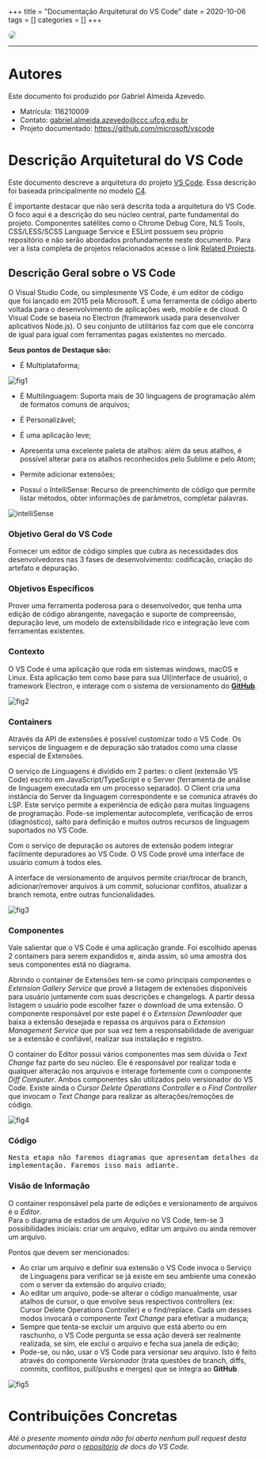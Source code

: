 +++
title = "Documentação Arquitetural do VS Code"
date = 2020-10-06
tags = []
categories = []
+++



<a href="https://code.visualstudio.com/">
<img src="logo-vscode-2.png" style="border-radius: 80px"/>
</a>

***

# Autores

Este documento foi produzido por Gabriel Almeida Azevedo.

- Matrícula: 116210009
- Contato: gabriel.almeida.azevedo@ccc.ufcg.edu.br
- Projeto documentado: https://github.com/microsoft/vscode

# Descrição Arquitetural do VS Code

Este documento descreve a arquitetura do projeto [VS Code](https://github.com/microsoft/vscode). Essa descrição foi baseada principalmente no modelo [C4](https://c4model.com/).

É importante destacar que não será descrita toda a arquitetura do VS Code. O foco aqui é a descrição do seu núcleo central, parte fundamental do projeto. Componentes satélites como o Chrome Debug Core, NLS Tools, CSS/LESS/SCSS Language Service e ESLint possuem seu próprio repositório e não serão abordados profundamente neste documento. Para ver a lista completa de projetos relacionados acesse o link [Related Projects](https://github.com/microsoft/vscode/wiki/Related-Projects).


## Descrição Geral sobre o VS Code 

O Visual Studio Code, ou simplesmente VS Code, é um editor de código que foi lançado em 2015 pela Microsoft. É uma ferramenta de código aberto voltada para o desenvolvimento de aplicações web, mobile e de cloud. O Visual Code se baseia no Electron (framework usada para desenvolver aplicativos Node.js). O seu conjunto de utilitários faz com que ele concorra de igual para igual com ferramentas pagas existentes no mercado.

**Seus pontos de Destaque são:**

+ É Multiplataforma;

![fig1](multiplataforma.png)

+ É Multilinguagem: Suporta mais de 30 linguagens de programação além de formatos comuns de arquivos;

+ É Personalizável;

+ É uma aplicação leve;

+ Apresenta uma excelente paleta de atalhos: além da seus atalhos, é possível alterar para os atalhos reconhecidos pelo Sublime e pelo Atom;

+ Permite adicionar extensões;

+ Possui o IntelliSense: Recurso de preenchimento de código que permite listar métodos, obter informações de parâmetros, completar palavras.

![intelliSense](intelliSense.gif)

### Objetivo Geral do VS Code

Fornecer um editor de código simples que cubra as necessidades dos desenvolvedores nas 3 fases de desenvolvimento: codificação, criação do artefato e depuração.

### Objetivos Específicos

Prover uma ferramenta poderosa para o desenvolvedor, que tenha uma edição de código abrangente, navegação e suporte de compreensão, depuração leve, um modelo de extensibilidade rico e integração leve com ferramentas existentes.

### Contexto

O VS Code é uma aplicação que roda em sistemas windows, macOS e Linux. Esta aplicação tem como base para sua UI(interface de usuário), o framework Electron, e interage com o sistema de versionamento do **[GitHub](https://github.com/)**.

![fig2](c4-contexto-vscode-plat.png) 

### Containers

Através da API de extensões é possível customizar todo o VS Code. Os serviços de linguagem e de depuração são tratados como uma classe especial de Extensões. 

O serviço de Linguagens é dividido em 2 partes: o client (extensão VS Code) escrito em JavaScript/TypeScript e o Server (ferramenta de análise de linguagem executada em um processo separado). O Client cria uma instância do Server da linguagem correspondente e se comunica através do LSP. Este serviço permite a experiência de edição para muitas linguagens de programação. Pode-se implementar autocomplete, verificação de erros (diagnóstico), salto para definição e muitos outros recursos de linguagem suportados no VS Code. 

Com o serviço de depuração os autores de extensão podem integrar facilmente depuradores ao VS Code. O VS Code provê uma interface de usuário comum à todos eles.

A interface de versionamento de arquivos permite criar/trocar de branch, adicionar/remover arquivos à um commit, solucionar conflitos, atualizar a branch remota, entre outras funcionalidades. 

![fig3](c4-containers-vscode-2.png)

### Componentes

Vale salientar que o VS Code é uma aplicação grande. Foi escolhido apenas 2 containers para serem expandidos e, ainda assim, só uma amostra dos seus componentes está no diagrama.   

Abrindo o container de Extensões tem-se como principais componentes o *Extension Gallery Service* que provê a listagem de extensões disponíveis para usuário juntamente com suas descrições e changelogs. A partir dessa listagem o usuário pode escolher fazer o download de uma extensão. O componente responsável por este papel é o *Extension Downloader* que baixa a extensão desejada e repassa os arquivos para o *Extension Management Service* que por sua vez tem a responsabilidade de averiguar se a extensão é confiável, realizar sua instalação e registro.  

O container do Editor possui vários componentes mas sem dúvida o *Text Change* faz parte do seu núcleo. Ele é responsável por realizar toda e qualquer alteração nos arquivos e interage fortemente com o componente *Diff Computer*. Ambos componentes são utilizados pelo versionador do VS Code. Existe ainda o *Cursor Delete Operations Controller* e o *Find Controller* que invocam o *Text Change* para realizar as alterações/remoções de código.

![fig4](c4-componentes-vscode.png)

### Código

<pre>
Nesta etapa não faremos diagramas que apresentam detalhes da
implementação. Faremos isso mais adiante.
</pre>

### Visão de Informação

O container responsável pela parte de edições e versionamento de arquivos é o *Editor*.  
Para o diagrama de estados de um *Arquivo* no VS Code, tem-se 3 possibilidades iniciais: criar um arquivo, editar um arquivo ou ainda remover um arquivo. 
   
Pontos que devem ser mencionados: 
+ Ao criar um arquivo e definir sua extensão o VS Code invoca o Serviço de Linguagens para verificar se já existe em seu ambiente uma conexão com o server da extensão do arquivo criado;
+ Ao editar um arquivo, pode-se alterar o código manualmente, usar atalhos de cursor, o que envolve seus respectivos controllers (ex: Cursor Delete Operations Controller) e o find/replace. Cada um desses modos invocará o componente *Text Change* para efetivar a mudança;  
+ Sempre que tenta-se excluir um arquivo que está aberto ou em raschunho, o VS Code pergunta se essa ação deverá ser realmente realizada, se sim, ele exclui o arquivo e fecha sua janela de edição;  
+ Pode-se, ou não, usar o VS Code para versionar seu arquivo. Isto é feito através do componente *Versionador* (trata questões de branch, diffs, commits, conflitos, pull/pushs e merges) que se integra ao **GitHub**.

![fig5](diagrama-informacao-vscode.png)


# Contribuições Concretas

*Até o presente momento ainda não foi aberto nenhum pull request desta documentação para o [repositório](https://github.com/microsoft/vscode-docs/) de docs do VS Code.*